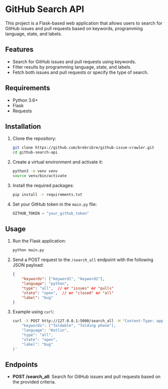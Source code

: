 # GitHub Search API

This project is a Flask-based web application that allows users to search for GitHub issues and pull requests based on keywords, programming language, state, and labels.

## Features

- Search for GitHub issues and pull requests using keywords.
- Filter results by programming language, state, and labels.
- Fetch both issues and pull requests or specify the type of search.

## Requirements

- Python 3.6+
- Flask
- Requests

## Installation

1. Clone the repository:
    ```sh
    git clone https://github.com/brebribre/github-issue-crawler.git
    cd github-search-api
    ```

2. Create a virtual environment and activate it:
    ```sh
    python3 -m venv venv
    source venv/bin/activate
    ```

3. Install the required packages:
    ```sh
    pip install -r requirements.txt
    ```

4. Set your GitHub token in the `main.py` file:
    ```python
    GITHUB_TOKEN = "your_github_token"
    ```

## Usage

1. Run the Flask application:
    ```sh
    python main.py
    ```

2. Send a POST request to the `/search_all` endpoint with the following JSON payload:
    ```json
    {
        "keywords": ["keyword1", "keyword2"],
        "language": "python",
        "type": "all",  // or "issues" or "pulls"
        "state": "open",  // or "closed" or "all"
        "label": "bug"
    }
    ```

3. Example using `curl`:
    ```sh
    curl -X POST http://127.0.0.1:5000/search_all -H "Content-Type: application/json" -d '{
        "keywords": ["foldable", "folding phone"],
        "language": "Kotlin",
        "type": "all",
        "state": "open",
        "label": "bug"
    }'
    ```

## Endpoints

- **POST /search_all**: Search for GitHub issues and pull requests based on the provided criteria.
